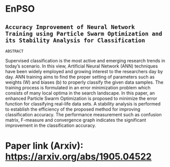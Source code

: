 # EnPSO
## `Accuracy Improvement of Neural Network Training using Particle Swarm Optimization and its Stability Analysis for Classification`

`ABSTRACT`

Supervised classification is the most active and emerging research trends in today’s scenario. In this view, Artificial Neural Network (ANN) techniques have been widely employed and growing interest to the researchers day by day. ANN training aims to find the proper setting of parameters such as
weights (W) and biases (b) to properly classify the given data samples. The training process is formulated in an error minimization problem which consists of many local optima in the search landscape. In this paper, an enhanced Particle Swarm Optimization is proposed to minimize the error function
for classifying real-life data sets. A stability analysis is performed to establish the efficiency of the proposed method for improving classification accuracy. The performance measurement such as confusion matrix, F-measure and convergence graph indicates the significant improvement in the classification accuracy.

# Paper link (Arxiv): https://arxiv.org/abs/1905.04522
